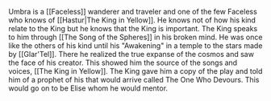 Umbra is a [[Faceless]] wanderer and traveler and one of the few Faceless who knows of [[Hastur|The King in Yellow]]. He knows not of how his kind relate to the King but he knows that the King is important. The King speaks to him through [[The Song of the Spheres]] in his broken mind. He was once like the others of his kind until his "Awakening" in a temple to the stars made by [[Glar'Tel]]. There he realized the true expanse of the cosmos and saw the face of his creator. This showed him the source of the songs and voices, [[The King in Yellow]]. The King gave him a copy of the play and told him of a prophet of his that would arrive called The One Who Devours. This would go on to be Elise whom he would mentor.